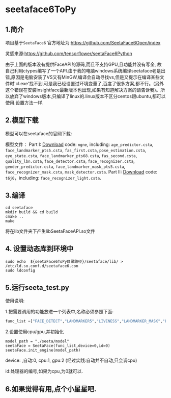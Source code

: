 # seetaface6ToPy

## 1.简介

项目基于`SeetaFace6` 官方地址为:https://github.com/SeetaFace6Open/index

灵感来源:https://github.com/tensorflower/seetaFace6Python

由于上面的版本没有提供FaceAPI的源码,而且不支持GPU,且功能并没有写全, 故自己利用ctypes编写了一个API.由于我的电脑windows系统编译seetaface老是出错,原因是电脑安装了VS又有MinGW,编译会自动寻找vs,但是又提示在编译某些文件时'cl.exe'找不到,可是我已经设置过环境变量了,百度了很多方案,都不行。(另外这个错误在安装insightface最新版本也出现,如果有知道解决方案的请告诉我)。所以放弃了windows版本,只编译了linux的.linux版本不区分centos跟ubuntu,都可以使用.设置方法一样.

## 2.模型下载

模型可以在seetaface的官网下载:

模型文件：
Part I: [Download](https://pan.baidu.com/s/1LlXe2-YsUxQMe-MLzhQ2Aw) code: `ngne`, including: `age_predictor.csta`, `face_landmarker_pts5.csta`, `fas_first.csta`, `pose_estimation.csta`, `eye_state.csta`, `face_landmarker_pts68.csta`, `fas_second.csta`, `quality_lbn.csta`, `face_detector.csta`, `face_recognizer.csta`, `gender_predictor.csta`, `face_landmarker_mask_pts5.csta`, `face_recognizer_mask.csta`, `mask_detector.csta`.
Part II: [Download](https://pan.baidu.com/s/1xjciq-lkzEBOZsTfVYAT9g) code: `t6j0`，including: `face_recognizer_light.csta`.

## 3.编译

```
cd seetaface
mkdir build && cd build
cmake ..
make
```

将在lib文件夹下产生libSeetaFaceAPI.so文件

## 4. 设置动态库到环境中

```
sudo echo  ${seetaFace6ToPy目录路径}/seetaface/lib/ > /etc/ld.so.conf.d/seetaface6.con  
sudo ldconfig
```

## 5.运行seeta_test.py

使用说明:

1.把需要调用的功能放进一个列表中,名称必须参照下面:

```python
func_list =["FACE_DETECT","LANDMARKER5","LIVENESS","LANDMARKER_MASK","FACE_AGE","FACE_GENDER","FACE_RECOGNITION","MOUTH_MASK","EYE_STATE","FACE_CLARITY","FACE_BRIGHT","FACE_RESOLUTION","FACE_POSE","FACE_INTEGRITY", "FACE_TRACK"]
```

2.设置使用cpu/gpu,并初始化

```
model_path = "./seeta/model"
seetaFace = SeetaFace(func_list,device=0,id=0)
seetaFace.init_engine(model_path)
```

device: ,自动:0, cpu:1, gpu:2 (经过实践:自动并不自动,只会调cpu)

id:处理器的编号,如果为cpu,为0就可以.

## 6.如果觉得有用,点个小星星吧.


